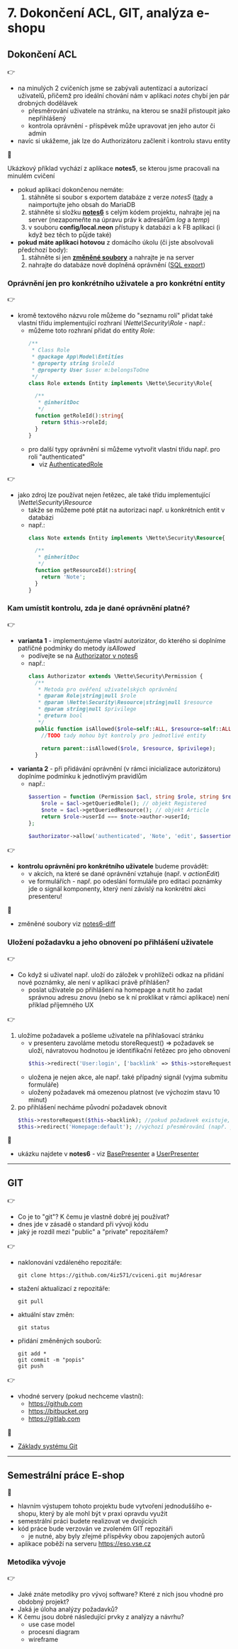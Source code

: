 # 7. Dokončení ACL, GIT, analýza e-shopu 

## Dokončení ACL
:point_right:
- na minulých 2 cvičeních jsme se zabývali autentizací a autorizací uživatelů, přičemž pro ideální chování nám v aplikaci *notes* chybí jen pár drobných dodělávek
    - přesměrování uživatele na stránku, na kterou se snažil přistoupit jako nepřihlášený
    - kontrola oprávnění - příspěvek může upravovat jen jeho autor či admin
- navíc si ukážeme, jak lze do Authorizátoru začlenit i kontrolu stavu entity    

:mega:

Ukázkový příklad vychází z aplikace **notes5**, se kterou jsme pracovali na minulém cvičení
- pokud aplikaci dokončenou nemáte:
    1. stáhněte si soubor s exportem databáze z verze *notes5* ([tady](../07-fb-uzivatele/notes5-db.sql) a naimportujte jeho obsah do MariaDB
    2. stáhněte si složku **[notes6](./notes6)** s celým kódem projektu, nahrajte jej na server (nezapomeňte na úpravu práv k adresářům *log* a *temp*)
    3. v souboru **config/local.neon** přístupy k databázi a k FB aplikaci (i když bez těch to půjde také)
- **pokud máte aplikaci hotovou** z domácího úkolu (či jste absolvovali předchozí body):
    1. stáhněte si jen **[změněné soubory](./notes6-diff)** a nahrajte je na server
    2. nahrajte do databáze nově doplněná oprávnění ([SQL export](./notes6-diff-db.sql))    
          
### Oprávnění jen pro konkrétního uživatele a pro konkrétní entity
:point_right:
- kromě textového názvu role můžeme do "seznamu rolí" přidat také vlastní třídu implementující rozhraní *\Nette\Security\Role* - např.:
    - můžeme toto rozhraní přidat do entity *Role*:
        ```php
        /**
         * Class Role
         * @package App\Model\Entities
         * @property string $roleId
         * @property User $user m:belongsToOne
         */
        class Role extends Entity implements \Nette\Security\Role{
        
          /**
           * @inheritDoc
           */
          function getRoleId():string{
            return $this->roleId;
          }
        }
        ```
    - pro další typy oprávnění si můžeme vytvořit vlastní třídu např. pro roli "authenticated"
        - viz [AuthenticatedRole](./notes6-diff/app/Model/Authorizator/AuthenticatedRole.php)

:point_right:
- jako zdroj lze používat nejen řetězec, ale také třídu implementující *\Nette\Security\Resource*
     - takže se můžeme poté ptát na autorizaci např. u konkrétních entit v databázi
     - např.:
        ```php
        class Note extends Entity implements \Nette\Security\Resource{
        
          /**
           * @inheritDoc
           */
          function getResourceId():string{
            return 'Note';
          }
        }
        ```

### Kam umístit kontrolu, zda je dané oprávnění platné?
:point_right:
- **varianta 1** - implementujeme vlastní autorizátor, do kterého si doplníme patřičné podmínky do metody *isAllowed*
    - podívejte se na [Authorizator v notes6](./notes6-diff/app/Model/Authorizator/Authorizator.php)
    - např.:  
        ```php
        class Authorizator extends \Nette\Security\Permission {        
          /**
           * Metoda pro ověření uživatelských oprávnění
           * @param Role|string|null $role
           * @param \Nette\Security\Resource|string|null $resource
           * @param string|null $privilege
           * @return bool
           */
          public function isAllowed($role=self::ALL, $resource=self::ALL, $privilege=self::ALL):bool {        
            //TODO tady mohou být kontroly pro jednotlivé entity        
              
            return parent::isAllowed($role, $resource, $privilege);
          }  
        ```
- **varianta 2** - při přidávání oprávnění (v rámci inicializace autorizátoru) doplníme podmínku k jednotlivým pravidlům
    - např.:
        ```php
        $assertion = function (Permission $acl, string $role, string $resource, string $privilege): bool {
            $role = $acl->getQueriedRole(); // objekt Registered
            $note = $acl->getQueriedResource(); // objekt Article
            return $role->userId === $note->author->userId;
        };
        
        $authorizator->allow('authenticated', 'Note', 'edit', $assertion);
        ```

:point_right:
- **kontrolu oprávnění pro konkrétního uživatele** budeme provádět:
    - v akcích, na které se dané oprávnění vztahuje (např. v *actionEdit*)
    - ve formulářích - např. po odeslání formuláře pro editaci poznámky
        jde o signál komponenty, který není závislý na konkrétní akci presenteru!

:blue_book:
- změněné soubory viz [notes6-diff](./notes6-diff)


### Uložení požadavku a jeho obnovení po přihlášení uživatele
:point_right:
- Co když si uživatel např. uloží do záložek v prohlížeči odkaz na přidání nové poznámky, ale není v aplikaci právě přihlášen?
    - poslat uživatele po přihlášení na homepage a nutit ho zadat správnou adresu znovu (nebo se k ní proklikat v rámci aplikace) není příklad příjemného UX 
    
:point_right:     
1. uložíme požadavek a pošleme uživatele na přihlašovací stránku
    - v presenteru zavoláme metodu storeRequest() => požadavek se uloží, návratovou hodnotou je identifikační řetězec pro jeho obnovení
        ```php
        $this->redirect('User:login', ['backlink' => $this->storeRequest()]);
        ```
    - uložena je nejen akce, ale např. také případný signál (vyjma submitu formuláře)
    - uložený požadavek má omezenou platnost (ve výchozím stavu 10 minut) 
2. po přihlášení necháme původní požadavek obnovit
    ```php
    $this->restoreRequest($this->backlink); //pokud požadavek existuje, je obnoven (uživatel je na něj přesměrován) 
    $this->redirect('Homepage:default'); //výchozí přesměrování (např. po přihlášení)
    ```
   
:blue_book:
- ukázku najdete v **notes6** - viz [BasePresenter](./notes6-diff/app/Presenters/BasePresenter.php) a [UserPresenter](./notes6-diff/app/Presenters/UserPresenter.php)    

---

## GIT
:point_right:
- Co je to "git"? K čemu je vlastně dobré jej používat?
- dnes jde v zásadě o standard při vývoji kódu
- jaký je rozdíl mezi "public" a "private" repozitářem?

:point_right:
- naklonování vzdáleného repozitáře:
    ```shell script
    git clone https://github.com/4iz571/cviceni.git mujAdresar
    ```
- stažení aktualizací z repozitáře:
    ```shell script
    git pull
    ```  
- aktuální stav změn:
    ```shell script
    git status
    ```
- přidání změněných souborů:
    ```shell script
    git add *
    git commit -m "popis"
    git push
    ```

:point_right:
- vhodné servery (pokud nechceme vlastní):
    - https://github.com
    - https://bitbucket.org
    - https://gitlab.com

:blue_book:
- [Základy systému Git](https://git-scm.com/book/cs/v2/%C3%9Avod-Z%C3%A1klady-syst%C3%A9mu-Git)

---

## Semestrální práce E-shop
:open_book:
- hlavním výstupem tohoto projektu bude vytvoření jednoduššího e-shopu, který by ale mohl být v praxi opravdu využit
- semestrální práci budete realizovat ve dvojicích
- kód práce bude verzován ve zvoleném GIT repozitáři
    - je nutné, aby byly zřejmé příspěvky obou zapojených autorů
- aplikace poběží na serveru https://eso.vse.cz   

### Metodika vývoje
:point_right:
- Jaké znáte metodiky pro vývoj software? Které z nich jsou vhodné pro obdobný projekt?
- Jaká je úloha analýzy požadavků?
- K čemu jsou dobré následující prvky z analýzy a návrhu?
    - use case model
    - procesní diagram
    - wireframe